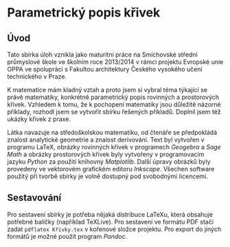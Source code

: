 Parametrický popis křivek
======

Úvod
----

Tato sbírka úloh vznikla jako maturitní práce na Smíchovské střední průmyslové škole ve školním roce 2013/2014 v rámci projektu Evropské unie OPPA ve spolupráci s Fakultou architektury Českého vysokého učení technického v Praze.

K matematice mám kladný vztah a proto jsem si vybral téma týkající se právě matematiky, konkrétně parametrický popis rovinných a prostorových křivek. Vzhledem k tomu, že k pochopení matematiky jsou důležité názorné příklady, rozhodl jsem se vytvořit sbírku řešených příkladů. Doplnil jsem též ukázky křivek z praxe.

Látka navazuje na středoškolskou matematiku, od čtenáře se předpokládá znalost analytické geometrie a znalost derivování.
Text byl vytvořen v programu LaTeX, obrázky rovinných křivek v programech *Geogebra* a *Sage Math* a obrázky prostorových křivek byly vytvořeny v programovacím jazyku *Python* za použití knihovny *Matplotlib*. Další úpravy obrázků byly provedeny ve vektorovém grafickém editoru *Inkscape*. Všechen software použitý při tvorbě sbírky je volně dostupný pod svobodnými licencemi.

Sestavování
-----------
Pro sestavení sbírky je potřeba nějaká distribuce LaTeXu, která obsahuje potřebné balíčky (například TeXLive). Pro sestavení ve formátu PDF stačí zadat
`pdflatex Křivky.tex` v kořenové složce projektu.
Pro export do jiných formátů je možné použít program *Pandoc*.

